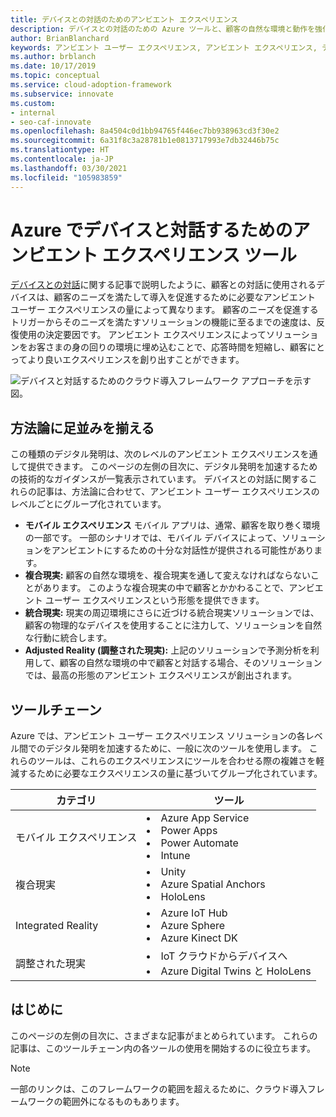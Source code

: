 ```yaml
---
title: デバイスとの対話のためのアンビエント エクスペリエンス
description: デバイスとの対話のための Azure ツールと、顧客の自然な環境と動作を強化するアンビエント エクスペリエンスについて説明します。
author: BrianBlanchard
keywords: アンビエント ユーザー エクスペリエンス, アンビエント エクスペリエンス, デバイスとの対話
ms.author: brblanch
ms.date: 10/17/2019
ms.topic: conceptual
ms.service: cloud-adoption-framework
ms.subservice: innovate
ms.custom:
- internal
- seo-caf-innovate
ms.openlocfilehash: 8a4504c0d1bb94765f446ec7bb938963cd3f30e2
ms.sourcegitcommit: 6a31f8c3a28781b1e0813717993e7db32446b75c
ms.translationtype: HT
ms.contentlocale: ja-JP
ms.lasthandoff: 03/30/2021
ms.locfileid: "105983859"
---
```

# <a name="ambient-experience-tools-to-interact-with-devices-in-azure"></a>Azure でデバイスと対話するためのアンビエント エクスペリエンス ツール

[デバイスとの対話](../considerations/devices.md)に関する記事で説明したように、顧客との対話に使用されるデバイスは、顧客のニーズを満たして導入を促進するために必要なアンビエント ユーザー エクスペリエンスの量によって異なります。 顧客のニーズを促進するトリガーからそのニーズを満たすソリューションの機能に至るまでの速度は、反復使用の決定要因です。 アンビエント エクスペリエンスによってソリューションをお客さまの身の回りの環境に埋め込むことで、応答時間を短縮し、顧客にとってより良いエクスペリエンスを創り出すことができます。

![デバイスと対話するためのクラウド導入フレームワーク アプローチを示す図。](../../_images/innovate/ambient-experiences.png)

## <a name="alignment-to-the-methodology"></a>方法論に足並みを揃える

この種類のデジタル発明は、次のレベルのアンビエント エクスペリエンスを通して提供できます。 このページの左側の目次に、デジタル発明を加速するための技術的なガイダンスが一覧表示されています。 デバイスとの対話に関するこれらの記事は、方法論に合わせて、アンビエント ユーザー エクスペリエンスのレベルごとにグループ化されています。

- **モバイル エクスペリエンス** モバイル アプリは、通常、顧客を取り巻く環境の一部です。 一部のシナリオでは、モバイル デバイスによって、ソリューションをアンビエントにするための十分な対話性が提供される可能性があります。
- **複合現実:** 顧客の自然な環境を、複合現実を通して変えなければならないことがあります。 このような複合現実の中で顧客とかかわることで、アンビエント ユーザー エクスペリエンスという形態を提供できます。
- **統合現実:** 現実の周辺環境にさらに近づける統合現実ソリューションでは、顧客の物理的なデバイスを使用することに注力して、ソリューションを自然な行動に統合します。
- **Adjusted Reality (調整された現実):** 上記のソリューションで予測分析を利用して、顧客の自然な環境の中で顧客と対話する場合、そのソリューションでは、最高の形態のアンビエント エクスペリエンスが創出されます。

## <a name="toolchain"></a>ツールチェーン

Azure では、アンビエント ユーザー エクスペリエンス ソリューションの各レベル間でのデジタル発明を加速するために、一般に次のツールを使用します。 これらのツールは、これらのエクスペリエンスにツールを合わせる際の複雑さを軽減するために必要なエクスペリエンスの量に基づいてグループ化されています。

| カテゴリ | ツール |
|---|---|
| モバイル エクスペリエンス | <li> Azure App Service <li> Power Apps <li> Power Automate <li> Intune |
| 複合現実 | <li> Unity <li> Azure Spatial Anchors <li> HoloLens |
| Integrated Reality | <li> Azure IoT Hub <li> Azure Sphere <li> Azure Kinect DK |
| 調整された現実 | <li> IoT クラウドからデバイスへ <li> Azure Digital Twins と HoloLens |

## <a name="get-started"></a>はじめに

このページの左側の目次に、さまざまな記事がまとめられています。 これらの記事は、このツールチェーン内の各ツールの使用を開始するのに役立ちます。

> [!NOTE]
> 一部のリンクは、このフレームワークの範囲を超えるために、クラウド導入フレームワークの範囲外になるものもあります。

